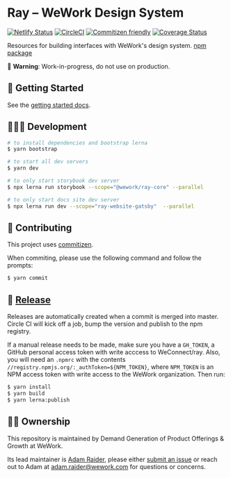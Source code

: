 # Ray – WeWork Design System

[![Netlify Status](https://api.netlify.com/api/v1/badges/1fc61cc7-d0e8-4424-977e-8fa3f3a237b2/deploy-status)](https://app.netlify.com/sites/ray-docs/deploys) [![CircleCI](https://circleci.com/gh/wework/ray.svg?style=svg)](https://circleci.com/gh/wework/ray) [![Commitizen friendly](https://img.shields.io/badge/commitizen-friendly-brightgreen.svg)](http://commitizen.github.io/cz-cli/) [![Coverage Status](https://coveralls.io/repos/github/wework/ray/badge.svg?branch=master)](https://coveralls.io/github/wework/ray?branch=master)

<page-intro>Resources for building interfaces with WeWork's design system. [npm package](https://www.npmjs.com/package/@wework/ray)</page-intro>

🚧 **Warning**: Work-in-progress, do not use on production.

## 🐥 Getting Started

See the [getting started docs](https://ray.weworkers.io/getting-started/).

## 👩🏻‍💻 Development

```bash
# to install dependencies and bootstrap lerna
$ yarn bootstrap

# to start all dev servers
$ yarn dev

# to only start storybook dev server
$ npx lerna run storybook --scope="@wework/ray-core" --parallel

# to only start docs site dev server
$ npx lerna run dev --scope="ray-website-gatsby"  --parallel
```

## 🤖 Contributing

This project uses [commitizen](https://github.com/commitizen/cz-cli).

When commiting, please use the following command and follow the prompts:

```bash
$ yarn commit
```

## 🚀 [Release](https://github.com/WeConnect/ray/releases)

Releases are automatically created when a commit is merged into master. Circle CI will kick off a job, bump the version and publish to the npm registry.

If a manual release needs to be made, make sure you have a `GH_TOKEN`, a GitHub personal access token with write acccess to WeConnect/ray. Also, you will need an `.npmrc` with the contents `//registry.npmjs.org/:_authToken=${NPM_TOKEN}`, where `NPM_TOKEN` is an NPM access token with write access to the WeWork organization. Then run:

```bash
$ yarn install
$ yarn build
$ yarn lerna:publish
```

## 👷🏻‍ Ownership

This repository is maintained by Demand Generation of Product Offerings & Growth at WeWork.

Its lead maintainer is [Adam Raider](https://github.com/adamraider), please either [submit an issue](https://github.com/WeConnect/ray/issues/new) or reach out to Adam at [adam.raider@wework.com](mailto:adam.raider@wework.com) for questions or concerns.
